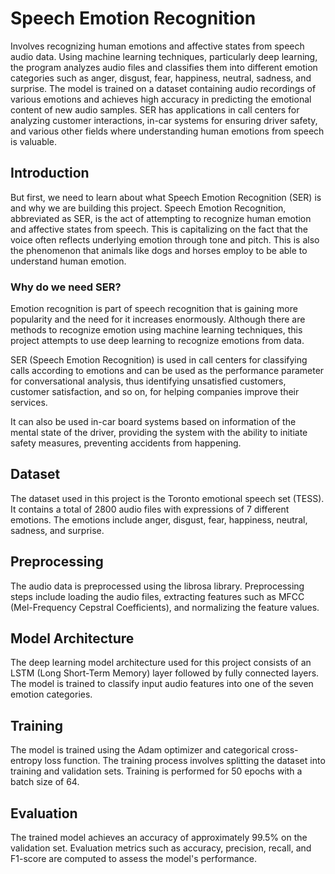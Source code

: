 # Speech Emotion Recognition

Involves recognizing human emotions and affective states from speech audio data. Using machine learning techniques, particularly deep learning, the program analyzes audio files and classifies them into different emotion categories such as anger, disgust, fear, happiness, neutral, sadness, and surprise. The model is trained on a dataset containing audio recordings of various emotions and achieves high accuracy in predicting the emotional content of new audio samples. SER has applications in call centers for analyzing customer interactions, in-car systems for ensuring driver safety, and various other fields where understanding human emotions from speech is valuable.

## Introduction

But first, we need to learn about what Speech Emotion Recognition (SER) is and why we are building this project. Speech Emotion Recognition, abbreviated as SER, is the act of attempting to recognize human emotion and affective states from speech. This is capitalizing on the fact that the voice often reflects underlying emotion through tone and pitch. This is also the phenomenon that animals like dogs and horses employ to be able to understand human emotion.

### Why do we need SER?

Emotion recognition is part of speech recognition that is gaining more popularity and the need for it increases enormously. Although there are methods to recognize emotion using machine learning techniques, this project attempts to use deep learning to recognize emotions from data.

SER (Speech Emotion Recognition) is used in call centers for classifying calls according to emotions and can be used as the performance parameter for conversational analysis, thus identifying unsatisfied customers, customer satisfaction, and so on, for helping companies improve their services.

It can also be used in-car board systems based on information of the mental state of the driver, providing the system with the ability to initiate safety measures, preventing accidents from happening.

## Dataset

The dataset used in this project is the Toronto emotional speech set (TESS). It contains a total of 2800 audio files with expressions of 7 different emotions. The emotions include anger, disgust, fear, happiness, neutral, sadness, and surprise.

## Preprocessing

The audio data is preprocessed using the librosa library. Preprocessing steps include loading the audio files, extracting features such as MFCC (Mel-Frequency Cepstral Coefficients), and normalizing the feature values.

## Model Architecture

The deep learning model architecture used for this project consists of an LSTM (Long Short-Term Memory) layer followed by fully connected layers. The model is trained to classify input audio features into one of the seven emotion categories.

## Training

The model is trained using the Adam optimizer and categorical cross-entropy loss function. The training process involves splitting the dataset into training and validation sets. Training is performed for 50 epochs with a batch size of 64.

## Evaluation

The trained model achieves an accuracy of approximately 99.5% on the validation set. Evaluation metrics such as accuracy, precision, recall, and F1-score are computed to assess the model's performance.
